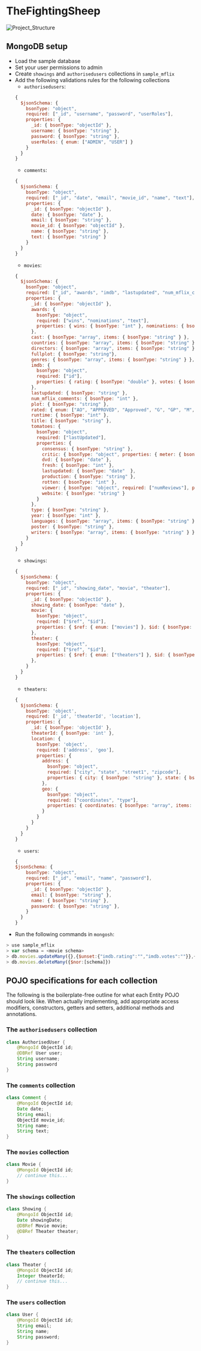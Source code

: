 # TheFightingSheep

![Project_Structure](https://user-images.githubusercontent.com/66964622/196206614-10851eee-6680-4a25-a54e-5195750d5ad5.png)


## MongoDB setup
- Load the sample database
- Set your user permissions to admin
- Create `showings` and `authorisedusers` collections in `sample_mflix`
- Add the following validations rules for the following collections
  + `authorisedusers`:
  ```js
  {
    $jsonSchema: {
      bsonType: "object",
      required: ["_id", "username", "password", "userRoles"],
      properties: {
        _id: { bsonType: "objectId" },
        username: { bsonType: "string" },
        password: { bsonType: "string" },
        userRoles: { enum: ["ADMIN", "USER"] }
      }
    }
  }
  ```
  + `comments`:
  ```js
  {
    $jsonSchema: {
      bsonType: "object",
      required: ["_id", "date", "email", "movie_id", "name", "text"],
      properties: {
        _id: { bsonType: "objectId" },
        date: { bsonType: "date" },
        email: { bsonType: "string" },
        movie_id: { bsonType: "objectId" },
        name: { bsonType: "string" },
        text: { bsonType: "string" }
      }
    }
  }
  ```
  + `movies`:
  ```js
  {
    $jsonSchema: {
      bsonType: "object",
      required: ["_id", "awards", "imdb", "lastupdated", "num_mflix_comments", "title", "type", "year"],
      properties: {
        _id: { bsonType: "objectId" },
        awards: {
          bsonType: "object",
          required: ["wins", "nominations", "text"],
          properties: { wins: { bsonType: "int" }, nominations: { bsonType: "int" }, text: { bsonType: "string" } }
        },
        cast: { bsonType: "array", items: { bsonType: "string" } },
        countries: { bsonType: "array", items: { bsonType: "string" } },
        directors: { bsonType: "array", items: { bsonType: "string" } },
        fullplot: { bsonType: "string"},
        genres: { bsonType: "array", items: { bsonType: "string" } },
        imdb: {
          bsonType: "object",
          required: ["id"],
          properties: { rating: { bsonType: "double" }, votes: { bsonType: "int" }, id: { bsonType: "int" } }
        },
        lastupdated: { bsonType: "string" },
        num_mflix_comments: { bsonType: "int" },
        plot: { bsonType: "string" },
        rated: { enum: ["AO", "APPROVED", "Approved", "G", "GP", "M", "NC-17", "NOT RATED", "Not Rated", "OPEN", "PASSED", "PG", "PG-13", "R", "TV-14", "TV-G", "TV-MA", "TV-PG", "TV-Y7", "UNRATED", "X"] },
        runtime: { bsonType: "int" },
        title: { bsonType: "string" },
        tomatoes: {
          bsonType: "object",
          required: ["lastUpdated"],
          properties: {
            consensus: { bsonType: "string" },
            critic: { bsonType: "object", properties: { meter: { bsonType: "int" }, numReviews: { bsonType: "int" }, rating: { bsonType: "double" } } },
            dvd: { bsonType: "date" },
            fresh: { bsonType: "int" },
            lastupdated: { bsonType: "date"  },
            production: { bsonType: "string" },
            rotten: { bsonType: "int" },
            viewer: { bsonType: "object", required: ["numReviews"], properties: { meter: { bsonType: "int" }, numReviews: { bsonType: "int" }, rating: { bsonType: "double" } } },
            website: { bsonType: "string" }
          }
        },
        type: { bsonType: "string" },
        year: { bsonType: "int" },
        languages: { bsonType: "array", items: { bsonType: "string" } },
        poster: { bsonType: "string" },
        writers: { bsonType: "array", items: { bsonType: "string" } }
      }
    }
  }
  ```
  + `showings`:
  ```js
  {
    $jsonSchema: {
      bsonType: "object",
      required: ["_id", "showing_date", "movie", "theater"],
      properties: {
        _id: { bsonType: "objectId" },
        showing_date: { bsonType: "date" },
        movie: {
          bsonType: "object",
          required: ["$ref", "$id"],
          properties: { $ref: { enum: ["movies"] }, $id: { bsonType: "objectId" } }
        },
        theater: {
          bsonType: "object",
          required: ["$ref", "$id"],
          properties: { $ref: { enum: ["theaters"] }, $id: { bsonType: "objectId" } }
        },
      }
    }
  }
  ```
  + `theaters`:
  ```js
  {
    $jsonSchema: {
      bsonType: 'object',
      required: ['_id', 'theaterId', 'location'],
      properties: {
        _id: { bsonType: 'objectId' },
        theaterId: { bsonType: 'int' },
        location: {
          bsonType: 'object',
          required: ['address', 'geo'],
          properties: {
            address: {
              bsonType: "object",
              required: ["city", "state", "street1", "zipcode"],
              properties: { city: { bsonType: "string" }, state: { bsonType: "string" }, street1: { bsonType: "string" }, zipcode: { bsonType: "string" } }
            },
            geo: {
              bsonType: "object",
              required: ["coordinates", "type"],
              properties: { coordinates: { bsonType: "array", items: [{ bsonType: "double" }, { bsonType: "double" }], additionalItems: false }, type: { bsonType: "string" } }
            }
          }
        }
      }
    }
  }
  ```
  + `users`:
  ```js
  {
  $jsonSchema: {
      bsonType: "object",
      required: ["_id", "email", "name", "password"],
      properties: {
        _id: { bsonType: "objectId" },
        email: { bsonType: "string" },
        name: { bsonType: "string" },
        password: { bsonType: "string" },
      }
    }
  }
  ```
- Run the following commands in `mongosh`:
```js
> use sample_mflix
> var schema = <movie schema>
> db.movies.updateMany({},{$unset:{"imdb.rating":"","imdb.votes":""}},{})
> db.movies.deleteMany({$nor:[schema]})
```
## POJO specifications for each collection
The following is the boilerplate-free outline for what each Entity POJO should look like. When actually implementing, add appropriate access modifiers, constructors, getters and setters, additional methods and annotations.
### The `authorisedusers` collection
```java
class AuthorisedUser {
	@MongoId ObjectId id;
	@DBRef User user;
	String username;
	String password
}
```
### The `comments` collection
```java
class Comment {
	@MongoId ObjectId id;
	Date date;
	String email;
	ObjectId movie_id;
	String name;
	String text;
}
```
### The `movies` collection
```java
class Movie {
	@MongoId ObjectId id;
	// continue this...
}
```
### The `showings` collection
```java
class Showing {
	@MongoId ObjectId id;
	Date showingDate;
	@DBRef Movie movie;
	@DBRef Theater theater;
}
```
### The `theaters` collection
```java
class Theater {
	@MongoId ObjectId id;
	Integer theaterId;
	// continue this...
}
```
### The `users` collection
```java
class User {
	@MongoId ObjectId id;
	String email;
	String name;
	String password;
}
```
